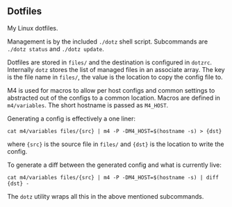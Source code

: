 ## Dotfiles

My Linux dotfiles.

Management is by the included `./dotz` shell script. Subcommands are `./dotz
status` and `./dotz update`.

Dotfiles are stored in `files/` and the destination is configured in `dotzrc`.
Internally `dotz` stores the list of managed files in an associate array. The
key is the file name in `files/`, the value is the location to copy the config
file to.

M4 is used for macros to allow per host configs and common settings to
abstracted out of the configs to a common location. Macros are defined in
`m4/variables`. The short hostname is passed as `M4_HOST`.

Generating a config is effectively a one liner:

`cat m4/variables files/{src} | m4 -P -DM4_HOST=$(hostname -s) > {dst}`

where `{src}` is the source file in `files/` and `{dst}` is the location to write the config.

To generate a diff between the generated config and what is currently live:

`cat m4/variables files/{src} | m4 -P -DM4_HOST=$(hostname -s) | diff {dst} -`

The `dotz` utility wraps all this in the above mentioned subcommands.
